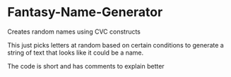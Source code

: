 # Fantasy-Name-Generator
Creates random names using CVC constructs

This just picks letters at random based on certain conditions to generate a string of text that looks like it could be a name.

The code is short and has comments to explain better
